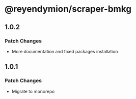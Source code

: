 # @reyendymion/scraper-bmkg

## 1.0.2

### Patch Changes

- More documentation and fixed packages installation

## 1.0.1

### Patch Changes

- Migrate to monorepo
